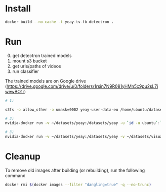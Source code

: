 # Install

```sh
docker build --no-cache -t yeay-tv-fb-detectron .
```

# Run
0) get detectron trained models
1) mount s3 bucket
2) get urls/paths of videos
3) run classifier

The trained models are on Google drive (https://drive.google.com/drive/u/0/folders/1rsin7N9R081yHMn5c9pu2sL7iwewBO1r)

```sh
# 1)

s3fs -o allow_other -o umask=0002 yeay-user-data-eu /home/ubuntu/datasets/yeay/s3/yeay-user-data-eu

# 2)
nvidia-docker run -v ~/datasets/yeay:/datasets/yeay -u `id -u ubuntu`:`id -g ubuntu` --rm -it yeay-tv-fb-detectron python tools/get_remote_videos.py

# 3)
nvidia-docker run -v ~/datasets/yeay:/datasets/yeay -v ~/datasets/visualgenome:/datasets/visualgenome --rm -it yeay-tv-fb-detectron python tools/infer_yeay_production.py
```

# Cleanup

To remove old images after building (or rebuilding), run the following command

```sh
docker rmi $(docker images --filter "dangling=true" -q --no-trunc)
```
